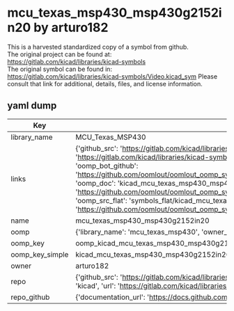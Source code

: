 # mcu_texas_msp430_msp430g2152in20 by arturo182  
This is a harvested standardized copy of a symbol from github.  
The original project can be found at:  
https://gitlab.com/kicad/libraries/kicad-symbols  
The original symbol can be found in:
https://gitlab.com/kicad/libraries/kicad-symbols/Video.kicad_sym
Please consult that link for additional, details, files, and license information.  
## yaml dump  
| Key | Value |  
| --- | --- |  
| library_name | MCU_Texas_MSP430 |  
| links | {'github_src': 'https://gitlab.com/kicad/libraries/kicad-symbols/Video.kicad_sym', 'github_src_repo': 'https://gitlab.com/kicad/libraries/kicad-symbols', 'oomp_bot': 'kicad_mcu_texas_msp430_msp430g2152in20/working', 'oomp_bot_github': 'https://github.com/oomlout/oomlout_oomp_symbol_bot/tree/main/kicad_mcu_texas_msp430_msp430g2152in20/working', 'oomp_doc': 'kicad_mcu_texas_msp430_msp430g2152in20/working', 'oomp_doc_github': 'https://github.com/oomlout/oomlout_oomp_symbol_doc/tree/main/kicad_mcu_texas_msp430_msp430g2152in20/working', 'oomp_src_flat': 'symbols_flat/kicad_mcu_texas_msp430_msp430g2152in20/working', 'oomp_src_flat_github': 'https://github.com/oomlout/oomlout_oomp_symbol_src/tree/main/kicad_mcu_texas_msp430_msp430g2152in20/working'} |  
| name | mcu_texas_msp430_msp430g2152in20 |  
| oomp | {'library_name': 'mcu_texas_msp430', 'owner_name': 'kicad', 'symbol_name': 'mcu_texas_msp430_msp430g2152in20'} |  
| oomp_key | oomp_kicad_mcu_texas_msp430_msp430g2152in20 |  
| oomp_key_simple | kicad_mcu_texas_msp430_msp430g2152in20 |  
| owner | arturo182 |  
| repo | {'github_src': 'https://gitlab.com/kicad/libraries/kicad-symbols/Video.kicad_sym', 'name': 'libraries/kicad-symbols', 'owner': 'kicad', 'url': 'https://gitlab.com/kicad/libraries/kicad-symbols'} |  
| repo_github | {'documentation_url': 'https://docs.github.com/rest/repos/repos#get-a-repository', 'message': 'Not Found'} |  

